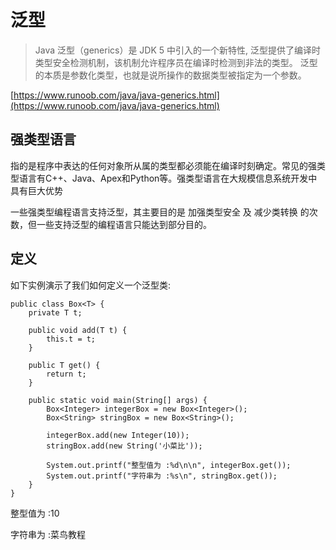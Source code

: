# 泛型

> Java 泛型（generics）是 JDK 5 中引入的一个新特性, 泛型提供了编译时类型安全检测机制，该机制允许程序员在编译时检测到非法的类型。 泛型的本质是参数化类型，也就是说所操作的数据类型被指定为一个参数。

[https://www.runoob.com/java/java-generics.html](https://www.runoob.com/java/java-generics.html)

## 强类型语言

指的是程序中表达的任何对象所从属的类型都必须能在编译时刻确定。常见的强类型语言有C++、Java、Apex和Python等。强类型语言在大规模信息系统开发中具有巨大优势

一些强类型编程语言支持泛型，其主要目的是 加强类型安全 及 减少类转换 的次数，但一些支持泛型的编程语言只能达到部分目的。

## 定义

如下实例演示了我们如何定义一个泛型类:

```text
public class Box<T> {
    private T t;

    public void add(T t) {
        this.t = t;
    }

    public T get() {
        return t;
    }

    public static void main(String[] args) {
        Box<Integer> integerBox = new Box<Integer>();
        Box<String> stringBox = new Box<String>();

        integerBox.add(new Integer(10));
        stringBox.add(new String('小菜比'));

        System.out.printf("整型值为 :%d\n\n", integerBox.get());
        System.out.printf("字符串为 :%s\n", stringBox.get());
    }
}
```

整型值为 :10

字符串为 :菜鸟教程

